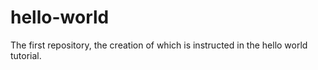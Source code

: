 # hello-world
The first repository, the creation of which is instructed in the hello world tutorial. 
